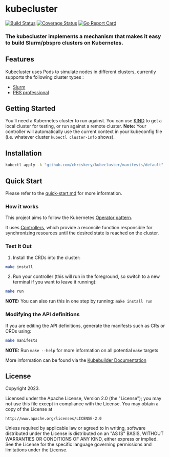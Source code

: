 # kubecluster
[![Build Status](https://github.com/chriskery/kubecluster/actions/workflows/test-go.yml/badge.svg?branch=master)](https://github.com/chriskery/kubecluster/actions/workflows/test-go.yaml?branch=master)
[![Coverage Status](https://coveralls.io/repos/github/chriskery/kubecluster/badge.svg?branch=master)](https://coveralls.io/github/chriskery/kubecluster?branch=master)
[![Go Report Card](https://goreportcard.com/badge/github.com/chriskery/kubecluster)](https://goreportcard.com/report/github.com/chriskery/kubecluster)

### The kubecluster implements a mechanism that makes it easy to build Slurm/pbspro clusters on Kubernetes.

## Features
Kubecluster uses Pods to simulate nodes in different clusters, currently supports the following cluster types :

- [Slurm](pkg/controller/slurm_schema)
- [PBS professional](pkg/controller/pbspro_schema)
## Getting Started
You’ll need a Kubernetes cluster to run against. You can use [KIND](https://sigs.k8s.io/kind) to get a local cluster for testing, or run against a remote cluster.
**Note:** Your controller will automatically use the current context in your kubeconfig file (i.e. whatever cluster `kubectl cluster-info` shows).

## Installation

```sh
kubectl apply -k "github.com/chriskery/kubecluster/manifests/default"
```

## Quick Start

Please refer to the [quick-start.md](docs/quick-start.md)  for more information.


### How it works
This project aims to follow the Kubernetes [Operator pattern](https://kubernetes.io/docs/concepts/extend-kubernetes/operator/).

It uses [Controllers](https://kubernetes.io/docs/concepts/architecture/controller/),
which provide a reconcile function responsible for synchronizing resources until the desired state is reached on the cluster.

### Test It Out
1. Install the CRDs into the cluster:

```sh
make install
```

2. Run your controller (this will run in the foreground, so switch to a new terminal if you want to leave it running):

```sh
make run
```

**NOTE:** You can also run this in one step by running: `make install run`

### Modifying the API definitions
If you are editing the API definitions, generate the manifests such as CRs or CRDs using:

```sh
make manifests
```

**NOTE:** Run `make --help` for more information on all potential `make` targets

More information can be found via the [Kubebuilder Documentation](https://book.kubebuilder.io/introduction.html)

## License

Copyright 2023.

Licensed under the Apache License, Version 2.0 (the "License");
you may not use this file except in compliance with the License.
You may obtain a copy of the License at

    http://www.apache.org/licenses/LICENSE-2.0

Unless required by applicable law or agreed to in writing, software
distributed under the License is distributed on an "AS IS" BASIS,
WITHOUT WARRANTIES OR CONDITIONS OF ANY KIND, either express or implied.
See the License for the specific language governing permissions and
limitations under the License.



